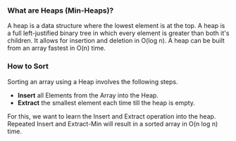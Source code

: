 ### What are Heaps (Min-Heaps)?

A heap is a data structure where the lowest element is at the top. A heap is a full left-justified binary tree in which every element is greater than both it's children. It allows for insertion and deletion in O(log n). A heap can be built from an array fastest in O(n) time.


### How to Sort

Sorting an array using a Heap involves the following steps.

   - **Insert** all Elements from the Array into the Heap.
   - **Extract** the smallest element each time till the heap is empty.

For this, we want to learn the Insert and Extract operation into the heap. Repeated Insert and Extract-Min will result in a sorted array in O(n log n) time.

